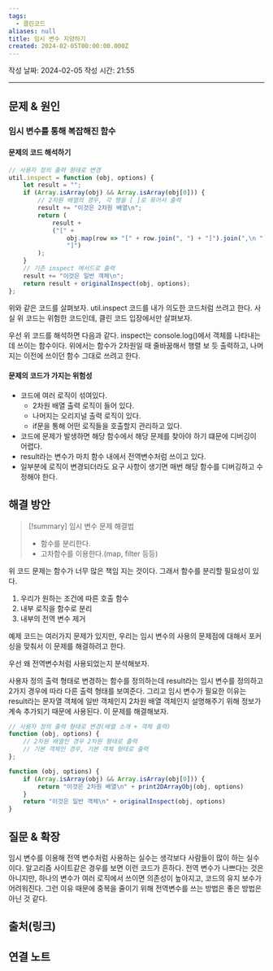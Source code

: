 ```yaml
---
tags:
  - 클린코드
aliases: null
title: 임시 변수 지양하기
created: 2024-02-05T00:00:00.000Z
---
```

작성 날짜: 2024-02-05
작성 시간: 21:55


----

## 문제 & 원인

### 임시 변수를 통해 복잡해진 함수
#### 문제의 코드 해석하기
```js
// 사용자 정의 출력 형태로 변경
util.inspect = function (obj, options) {
    let result = "";
    if (Array.isArray(obj) && Array.isArray(obj[0])) {
        // 2차원 배열의 경우, 각 행을 [ ]로 묶어서 출력
        result += "이것은 2차원 배열\n";
        return (
            result +
            ("[" +
                obj.map(row => "[" + row.join(", ") + "]").join(",\n ") +
                "]")
        );
    }
    // 기존 inspect 메서드로 출력
    result += "이것은 일반 객체\n";
    return result + originalInspect(obj, options);
};
```

위와 같은 코드를 살펴보자. util.inspect 코드를 내가 의도한 코드처럼 쓰려고 한다. 사실 위 코드는 위험한 코드인데, 클린 코드 입장에서만 살펴보자. 

우선 위 코드를 해석하면 다음과 같다. inspect는 console.log()에서  객체를 나타내는데 쓰이는 함수이다. 위에서는 함수가 2차원일 때 줄바꿈해서 행렬 보 듯 출력하고, 나머지는 이전에 쓰이던 함수 그대로 쓰려고 한다. 

#### 문제의 코드가 가지는 위험성
- 코드에 여러 로직이 섞여있다. 
	- 2차원 배열 출력 로직이 들어 있다.
	- 나머지는 오리지널 출력 로직이 있다.
	- if문을 통해 어떤 로직들을 호출할지 관리하고 있다.
- 코드에 문제가 발생하면 해당 함수에서 해당 문제를 찾아야 하기 떄문에 디버깅이 어렵다.
- result라는 변수가 마치 함수 내에서 전역변수처럼 쓰이고 있다.
- 일부분에 로직이 변경되더라도  요구 사항이 생기면 매번 해당 함수를 디버깅하고 수정해야 한다.


## 해결 방안

>[!summary] 임시 변수 문제 해결법
>- 함수를 분리한다.
>- 고차함수를 이용한다.(map, filter 등등)

위 코드 문제는 함수가 너무 많은 책임 지는 것이다. 그래서 함수를 분리할 필요성이 있다.
1. 우리가 원하는 조건에 따른 호출 함수
2. 내부 로직을 함수로 분리
3. 내부의 전역 변수 제거

예제 코드는 여러가지 문제가 있지만, 우리는 임시 변수의 사용의 문제점에 대해서 포커싱을 맞춰서 이 문제를 해결하려고 한다.

우선 왜 전역변수처럼 사용되었는지 분석해보자.

사용자 정의 출력 형태로 변경하는 함수를 정의하는데 result라는 임시 변수를 정의하고 2가지 경우에 따라 다른 출력 형태를 보여준다. 그리고 임시 변수가 필요한 이유는 result라는 문자열 객체에 일반 객체인지 2차원 배열 객체인지 설명해주기 위해 정보가 계속 추가되기 때문에 사용된다. 이 문제를 해결해보자.

```js
// 사용자 정의 출력 형태로 변경(배열 소개 + 객체 출력)
function (obj, options) {
    // 2차원 배열인 경우 2차원 형태로 출력
    // 기본 객체인 경우, 기본 객체 형태로 출력
};
```

```js
function (obj, options) {
	if (Array.isArray(obj) && Array.isArray(obj[0])) {
		return "이것은 2차원 배열\n" + print2DArrayObj(obj, options)
	}
	return "이것은 일반 객체\n" + originalInspect(obj, options)
}
```

## 질문 & 확장

임시 변수를 이용해 전역 변수처럼 사용하는 실수는 생각보다 사람들이 많이 하는 실수이다. 알고리즘 사이트같은 경우를 보면 이런 코드가 흔하다. 전역 변수가 나쁘다는 것은 아니지만, 하나의 변수가 여러 로직에서 쓰이면 의존성이 높아지고, 코드의 유지 보수가 어려워진다. 그런 이유 때문에 중복을 줄이기 위해 전역변수를 쓰는 방법은 좋은 방법은 아닌 것 같다.
## 출처(링크)


## 연결 노트


